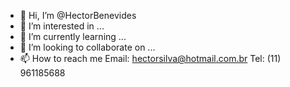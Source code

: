 - 👋 Hi, I’m @HectorBenevides
- 👀 I’m interested in ...
- 🌱 I’m currently learning ...
- 💞️ I’m looking to collaborate on ...
- 📫 How to reach me Email: hectorsilva@hotmail.com.br   Tel: (11) 961185688

<!---
HectorBenevides/HectorBenevides is a ✨ special ✨ repository because its `README.md` (this file) appears on your GitHub profile.
You can click the Preview link to take a look at your changes.
--->
